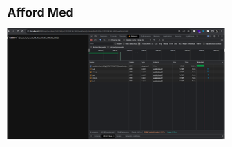 # Afford Med
  ![Afford Med Q1](https://github.com/satyaprakash-web/12010872/blob/main/Afford-Q1.png)
